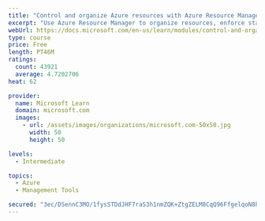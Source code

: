 ```yaml
---
title: "Control and organize Azure resources with Azure Resource Manager"
excerpt: "Use Azure Resource Manager to organize resources, enforce standards, and protect critical assets from deletion."
webUrl: https://docs.microsoft.com/en-us/learn/modules/control-and-organize-with-azure-resource-manager/
type: course
price: Free
length: PT46M
ratings:
  count: 43921
  average: 4.7202706
heat: 62

provider:
  name: Microsoft Learn
  domain: microsoft.com
  images:
    - url: /assets/images/organizations/microsoft.com-50x50.jpg
      width: 50
      height: 50

levels:
  - Intermediate

topics:
  - Azure
  - Management Tools

secured: "3ec/DSennC3MO/1fysSTDdJHF7raS3h1nmZQK+ZtgZELM8CqQ96FfgelqoN8hkFE5aZKigVWMi2/0EWoVb9BW5QTemSdd1fAmr39ZGnreohP2ylzW5EV4dJ6xRRjLIME4hlKzx/5UGk0G6NkT7PAcM9QaKxOevtxIdp0lMfeDVn8j11ZMjHhfwf/CSmXBJq3uVDRGxKWqoiE38eyHpNDZxSrrVf8IX0eSXeFXaBtccCUHspXSS//J5Twf0vLg1tL3tyCBkDzEOQqSVOjb+JoRy57W1oWP0gC9bCpkz5ElDirvISKZvxWXymZKEJSQpIAPE4B48255ggmGbmiszMWChfVLqmh7UZIK6vVv5EMDhAwz4BeRbszbdfjMuMzF50Ya1QcEnCa0L2VUBK9riJinSZarde4z9N8qk6dBqSnlc+8IoZiJBjgk2LH5AnQWE64;ZHdgastGqybBEUAu6Bh8wg=="
---
```


